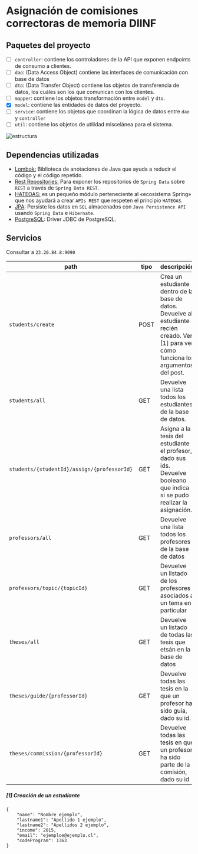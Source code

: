 # Asignación de comisiones correctoras de memoria DIINF
 
## Paquetes del proyecto

 - [ ] `controller`: contiene los controladores de la API que exponen endpoints de consumo a clientes.
 - [ ] `dao`: (Data Access Object) contiene las interfaces de comunicación con base de datos
 - [ ] `dto`: (Data Transfer Object) contiene los objetos de transferencia de datos, los cuáles son los que comunican con los clientes.
 - [ ] `mapper`: contiene los objetos transformación entre `model` y `dto`.
 - [x] `model`: contiene las entidades de datos del proyecto.
 - [ ] `service`: contiene los objetos que coordinan la lógica de datos entre `dao` y `controller`
 - [ ] `util`: contiene los objetos de utilidad miscelánea para el sistema.

![estructura](https://i.ibb.co/6wjz0Bk/Diagrama-Estructura.png)

## Dependencias utilizadas
 - [Lombok:](https://projectlombok.org/) Biblioteca de anotaciones de Java que ayuda a reducir el código y el código repetido.
 - [Rest Repositories:](https://spring.io/projects/spring-data-rest) Para exponer los repositorios de `Spring Data` sobre `REST` a través de `Spring Data REST`.
 - [HATEOAS:](https://spring.io/projects/spring-hateoas) es un pequeño módulo perteneciente al «ecosistema Spring» que nos ayudará a crear `APIs REST` que respeten el principio `HATEOAS`.
 - [JPA](https://spring.io/projects/spring-data-jpa): Persiste los datos en `SQL` almacenados con `Java Persistence API` usando `Spring Data` e `Hibernate`.
 - [PostgreSQL](https://jdbc.postgresql.org/): Driver JDBC de PostgreSQL.

## Servicios

Consultar a `23.20.84.8:9090`

| path | tipo | descripción |
|--|--|--|
| `students/create` | POST | Crea un estudiante dentro de la base de datos. Devuelve al estudiante recién creado. Ver [1] para ver cómo funciona los argumentos del post. |
| `students/all`| GET| Devuelve una lista todos los estudiantes de la base de datos. |
| `students/{studentId}/assign/{professorId}`|GET| Asigna a la tesis del estudiante el profesor, dado sus ids. Devuelve booleano que indica si se pudo realizar la asignación.|
| `professors/all` | GET | Devuelve una lista todos los profesores de la base de datos |
| `professors/topic/{topicId}` | GET| Devuelve un listado de los profesores asociados a un tema en particular |
|`theses/all`| GET| Devuelve un listado de todas las tesis que etsán en la base de datos|
|`theses/guide/{professorId}`|GET|Devuelve todas las tesis en la que un profesor ha sido guía, dado su id.|
|`theses/commission/{professorId}`|GET|Devuelve todas las tesis en que un profesor ha sido parte de la comisión, dado su id|







##### [1] Creación de un estudiante
    {
    	"name": "Nombre ejemplo",
    	"lastname1": "Apellido 1 ejemplo",
    	"lastname2": "Apellidos 2 ejemplo",
    	"income": 2015,
    	"email": "ejemploe@ejemplo.cl",
    	"codeProgram": 1363
    }
